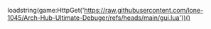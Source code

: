 loadstring(game:HttpGet('https://raw.githubusercontent.com/lone-1045/Arch-Hub-Ultimate-Debuger/refs/heads/main/gui.lua'))()
